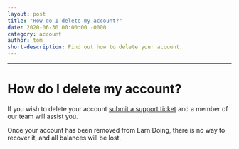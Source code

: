 ```yaml
---
layout: post
title: "How do I delete my account?"
date: 2020-06-30 00:00:00 -0000
category: account
author: tom
short-description: Find out how to delete your account.
---
```


-----

# How do I delete my account?

If you wish to delete your account [submit a support ticket](https://www.earndoing.com/sites/contact.aspx) and a member of our team will assist you.

Once your account has been removed from Earn Doing, there is no way to recover it, and all balances will be lost.